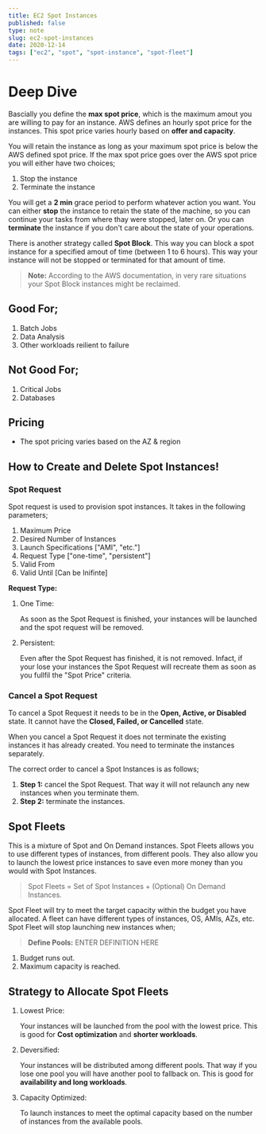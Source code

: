```yaml
---
title: EC2 Spot Instances
published: false
type: note
slug: ec2-spot-instances
date: 2020-12-14
tags: ["ec2", "spot", "spot-instance", "spot-fleet"]
---
```


# Deep Dive

Bascially you define the **max spot price**, which is the maximum amout you are willing to pay for an instance. AWS defines an hourly spot price for the instances. This spot price varies hourly based on **offer and capacity**.

You will retain the instance as long as your maximum spot price is below the AWS defined spot price. If the max spot price goes over the AWS spot price you will either have two choices;

1. Stop the instance
2. Terminate the instance

You will get a **2 min** grace period to perform whatever action you want. You can either **stop** the instance to retain the state of the machine, so you can continue your tasks from where thay were stopped, later on. Or you can **terminate** the instance if you don't care about the state of your operations.

There is another strategy called **Spot Block**. This way you can block a spot instance for a specified amout of time (between 1 to 6 hours). This way your instance will not be stopped or terminated for that amount of time.

> **Note:** According to the AWS documentation, in very rare situations your Spot Block instances might be reclaimed.

## Good For;

1. Batch Jobs
2. Data Analysis
3. Other workloads reilient to failure

## Not Good For;

1. Critical Jobs
2. Databases

## Pricing

- The spot pricing varies based on the AZ & region

## How to Create and Delete Spot Instances!

### Spot Request

Spot request is used to provision spot instances. It takes in the following parameters;

1. Maximum Price
2. Desired Number of Instances
3. Launch Specifications ["AMI", "etc."]
4. Request Type ["one-time", "persistent"]
5. Valid From
6. Valid Until [Can be Inifinte]

**Request Type:**

1.  One Time:

    As soon as the Spot Request is finished, your instances will be launched and the spot request will be removed.

2.  Persistent:

    Even after the Spot Request has finished, it is not removed. Infact, if your lose your instances the Spot Request will recreate them as soon as you fullfil the "Spot Price" criteria.

### Cancel a Spot Request

To cancel a Spot Request it needs to be in the **Open, Active, or Disabled** state. It cannot have the **Closed, Failed, or Cancelled** state.

When you cancel a Spot Request it does not terminate the existing instances it has already created. You need to terminate the instances separately.

The correct order to cancel a Spot Instances is as follows;

1. **Step 1:** cancel the Spot Request. That way it will not relaunch any new instances when you terminate them.
2. **Step 2:** terminate the instances.

<!-- Add Image Here -->

## Spot Fleets

This is a mixture of Spot and On Demand instances. Spot Fleets allows you to use different types of instances, from different pools. They also allow you to launch the lowest price instances to save even more money than you would with Spot Instances.

> Spot Fleets = Set of Spot Instances + (Optional) On Demand Instances.

Spot Fleet will try to meet the target capacity within the budget you have allocated. A fleet can have different types of instances, OS, AMIs, AZs, etc. Spot Fleet will stop launching new instances when;

> **Define Pools:** ENTER DEFINITION HERE

1. Budget runs out.
2. Maximum capacity is reached.

## Strategy to Allocate Spot Fleets

1. Lowest Price:

   Your instances will be launched from the pool with the lowest price. This is good for **Cost optimization** and **shorter workloads**.

2. Deversified:

   Your instances will be distributed among different pools. That way if you lose one pool you will have another pool to fallback on. This is good for **availability and long workloads**.

3. Capacity Optimized:

   To launch instances to meet the optimal capacity based on the number of instances from the available pools.
